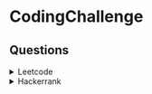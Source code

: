 # CodingChallenge

## Questions

<details>

<summary>Leetcode</summary>

|Question|DIFFICULTY|
|--------|----------|
|[Decode Ways](./Leetcode/Decode%20Ways/sol_dp.py)|Medium|
|[Shortest Path in Binary Matrix](./Leetcode/Shortest%20Path%20in%20Binary%20Matrix/sol.py)|Medium|

</details>

<details>

<summary>Hackerrank</summary>

|Question|DIFFICULTY|
|--------|----------|
|[Mini-Max Sum](./Hackerrank/Mini-Max%20Sum/sol.py)|Easy|
|[Plus Minus](./Hackerrank/Plus%20Minus/sol.py)|Easy|
|[Time Conversion](./Hackerrank/Time%20Conversion/sol.py)|Easy|

</details>
